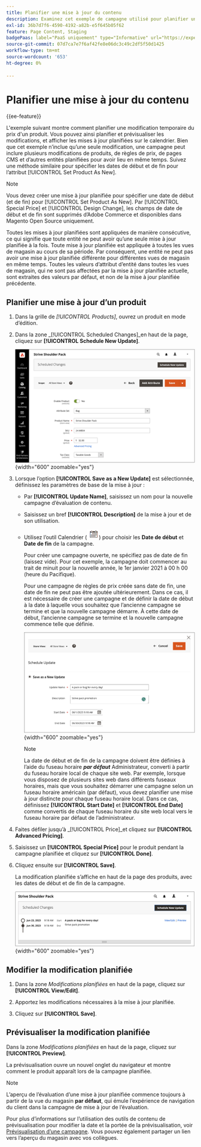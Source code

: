 ```yaml
---
title: Planifier une mise à jour du contenu
description: Examinez cet exemple de campagne utilisé pour planifier une modification temporaire du prix d’un produit.
exl-id: 36b7d7f6-4590-4192-a82b-e5f645b05f62
feature: Page Content, Staging
badgePaas: label="PaaS uniquement" type="Informative" url="https://experienceleague.adobe.com/en/docs/commerce/user-guides/product-solutions" tooltip="S’applique uniquement aux projets Adobe Commerce on Cloud (infrastructure PaaS gérée par Adobe) et aux projets On-premise."
source-git-commit: 07d7ca7e7f6af42fe8e06dc3c49c2df5f50d1425
workflow-type: tm+mt
source-wordcount: '653'
ht-degree: 0%

---
```


# Planifier une mise à jour du contenu

{{ee-feature}}

L&#39;exemple suivant montre comment planifier une modification temporaire du prix d&#39;un produit. Vous pouvez ainsi planifier et prévisualiser les modifications, et afficher les mises à jour planifiées sur le calendrier. Bien que cet exemple n’inclue qu’une seule modification, une campagne peut inclure plusieurs modifications de produits, de règles de prix, de pages CMS et d’autres entités planifiées pour avoir lieu en même temps. Suivez une méthode similaire pour spécifier les dates de début et de fin pour l’attribut [!UICONTROL Set Product As New].

>[!NOTE]
>Vous devez créer une mise à jour planifiée pour spécifier une date de début (et de fin) pour [!UICONTROL Set Product As New]. Par [!UICONTROL Special Price] et [!UICONTROL Design Change], les champs de date de début et de fin sont supprimés d’Adobe Commerce et disponibles dans Magento Open Source uniquement.
>
>Toutes les mises à jour planifiées sont appliquées de manière consécutive, ce qui signifie que toute entité ne peut avoir qu’une seule mise à jour planifiée à la fois. Toute mise à jour planifiée est appliquée à toutes les vues de magasin au cours de sa période. Par conséquent, une entité ne peut pas avoir une mise à jour planifiée différente pour différentes vues de magasin en même temps. Toutes les valeurs d’attribut d’entité dans toutes les vues de magasin, qui ne sont pas affectées par la mise à jour planifiée actuelle, sont extraites des valeurs par défaut, et non de la mise à jour planifiée précédente.

## Planifier une mise à jour d’un produit

1. Dans la grille de _[!UICONTROL Products]_, ouvrez un produit en mode d’édition.

1. Dans la zone _[!UICONTROL Scheduled Changes]_en haut de la page, cliquez sur **[!UICONTROL Schedule New Update]**.

   ![Planifier une nouvelle mise à jour](./assets/content-staging-product-schedule-new-update.png){width="600" zoomable="yes"}

1. Lorsque l’option **[!UICONTROL Save as a New Update]** est sélectionnée, définissez les paramètres de base de la mise à jour :

   - Par **[!UICONTROL Update Name]**, saisissez un nom pour la nouvelle campagne d’évaluation de contenu.

   - Saisissez un bref **[!UICONTROL Description]** de la mise à jour et de son utilisation.

   - Utilisez l’outil Calendrier (![icône Calendrier](../assets/icon-calendar.png)) pour choisir les **Date de début** et **Date de fin** de la campagne.

     Pour créer une campagne ouverte, ne spécifiez pas de date de fin (laissez vide). Pour cet exemple, la campagne doit commencer au trait de minuit pour la nouvelle année, le 1er janvier 2021 à 00 h 00 (heure du Pacifique).


     Pour une campagne de règles de prix créée sans date de fin, une date de fin ne peut pas être ajoutée ultérieurement. Dans ce cas, il est nécessaire de créer une campagne et de définir la date de début à la date à laquelle vous souhaitez que l’ancienne campagne se termine et que la nouvelle campagne démarre. À cette date de début, l’ancienne campagne se termine et la nouvelle campagne commence telle que définie.

     ![Planification de la mise à jour d’un produit](./assets/content-staging-campaign-schedule-update.png){width="600" zoomable="yes"}

     >[!NOTE]
     >
     >La date de début et de fin de la campagne doivent être définies à l’aide du fuseau horaire **_par défaut_** Administrateur, converti à partir du fuseau horaire local de chaque site web. Par exemple, lorsque vous disposez de plusieurs sites web dans différents fuseaux horaires, mais que vous souhaitez démarrer une campagne selon un fuseau horaire américain (par défaut), vous devez planifier une mise à jour distincte pour chaque fuseau horaire local. Dans ce cas, définissez **[!UICONTROL Start Date]** et **[!UICONTROL End Date]** comme convertis de chaque fuseau horaire du site web local vers le fuseau horaire par défaut de l’administrateur.

1. Faites défiler jusqu’à _[!UICONTROL Price]_et cliquez sur **[!UICONTROL Advanced Pricing]**.

1. Saisissez un **[!UICONTROL Special Price]** pour le produit pendant la campagne planifiée et cliquez sur **[!UICONTROL Done]**.

1. Cliquez ensuite sur **[!UICONTROL Save]**.

   La modification planifiée s’affiche en haut de la page des produits, avec les dates de début et de fin de la campagne.

   ![Modification planifiée](./assets/content-staging-product-scheduled-update-preview-rope.png){width="600" zoomable="yes"}

## Modifier la modification planifiée

1. Dans la zone _Modifications planifiées_ en haut de la page, cliquez sur **[!UICONTROL View/Edit]**.

1. Apportez les modifications nécessaires à la mise à jour planifiée.

1. Cliquez sur **[!UICONTROL Save]**.

## Prévisualiser la modification planifiée

Dans la zone _Modifications planifiées_ en haut de la page, cliquez sur **[!UICONTROL Preview]**.

La prévisualisation ouvre un nouvel onglet du navigateur et montre comment le produit apparaît lors de la campagne planifiée.

>[!NOTE]
>
>L’aperçu de l’évaluation d’une mise à jour planifiée commence toujours à partir de la vue du magasin **par défaut**, qui émule l’expérience de navigation du client dans la campagne de mise à jour de l’évaluation.

Pour plus d’informations sur l’utilisation des outils de contenu de prévisualisation pour modifier la date et la portée de la prévisualisation, voir [Prévisualisation d’une campagne](content-staging-preview.md). Vous pouvez également partager un lien vers l’aperçu du magasin avec vos collègues.
